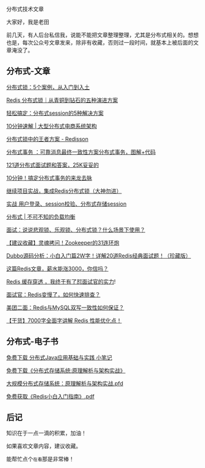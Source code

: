 分布式技术文章

大家好，我是老田

前几天，有人后台私信我，说能不能把文章整理整理，尤其是分布式相关的。想想也是，每次公众号文章发来，除非有收藏，否则过一段时间，就基本上被后面的文章淹没了。

## 分布式-文章

[分布式锁：5个案例，从入门到入土](http://mp.weixin.qq.com/s?__biz=MzU4MDM3MDgyMA==&mid=2247505959&idx=1&sn=4bca8b67672ff3ef16165c0e7c4cbf64&chksm=fd5570ccca22f9dae47ba9e730db1ba3c1d4f16908329abc13aca048eb846eaf592131751a58#rd)

[Redis 分布式锁｜从青铜到钻石的五种演进方案](http://mp.weixin.qq.com/s?__biz=MzU4MDM3MDgyMA==&mid=2247506741&idx=2&sn=f599d6630d7ba2c05d9e9f825b2d74c8&chksm=fd5573deca22fac860e82064c7734a532e16c2686f8d2043b63b3e8c18bd51dd5d0ddab1f98f#rd)

[轻松搞定：分布式session的5种解决方案](http://mp.weixin.qq.com/s?__biz=MzU4MDM3MDgyMA==&mid=2247506120&idx=2&sn=197f91926e3d4700b7f814d6b9085370&chksm=fd557023ca22f935449c5806a661cb506efe20dae3fc36e6c61b74e66ac3e1b9cd5c9090cda0#rd)

[10分钟速解 | 大型分布式电商系统架构](http://mp.weixin.qq.com/s?__biz=MzU4MDM3MDgyMA==&mid=2247506040&idx=1&sn=5035f069d874de9b8368c021f6e5d74d&chksm=fd557093ca22f985a08723ea9a42e2b338749398508565506b815b0f895ef472b5e5fc496eda#rd)

[分布式锁中的王者方案 - Redisson](http://mp.weixin.qq.com/s?__biz=MzU4MDM3MDgyMA==&mid=2247505462&idx=2&sn=a0c4a02534bac2c8fed64de4969d47f0&chksm=fd557eddca22f7cb9edc88cd5ced92cc9db6b5a818b0c3f86de1e5918f5964a2aefdbfe11295#rd)

[分布式事务 ：可靠消息最终一致性方案](http://mp.weixin.qq.com/s?__biz=MzU4MDM3MDgyMA==&mid=2247505170&idx=3&sn=a2516de1411631b9a8f52f81524a11e4&chksm=fd557df9ca22f4efbe062bbc93ebbf085985825f75bde13f7338adca6447259a271b00466fd5#rd)[分布式事务，图解+代码](http://mp.weixin.qq.com/s?__biz=MzU4MDM3MDgyMA==&mid=2247504515&idx=2&sn=ecadbdbc93a2aabb87730d59250fa492&chksm=fd557a68ca22f37edbcba61360f9183ebafe83345148507b319cefec9a88c3626ada19267cec#rd)

[121道分布式面试题和答案，25K妥妥的](http://mp.weixin.qq.com/s?__biz=MzU4MDM3MDgyMA==&mid=2247502046&idx=2&sn=bc1a2e872e06b29ff59d319ae09b62b9&chksm=fd556035ca22e923a421efcfe1d27de7af8b8728567ed3aef5cd63dd92d0d0bd85bbf1dc82ad#rd)

[10分钟！搞定分布式事务的来龙去脉](http://mp.weixin.qq.com/s?__biz=MzU4MDM3MDgyMA==&mid=2247501320&idx=1&sn=898639956b5e22d3c2e4526ee7f3f42c&chksm=fd556ee3ca22e7f5bb4e6b64460ea1549bd1a621f78eb772d38816465047e32e9be2a8888cbf#rd)

[继续项目实战，集成Redis分布式锁（大神勿进）](http://mp.weixin.qq.com/s?__biz=MzU4MDM3MDgyMA==&mid=2247499231&idx=1&sn=976e6cc112b0d0b5d4c165c32043af3c&chksm=fd555534ca22dc222dac39f25547e98a2eddcd701fe517357cde1519ed8d942f7d6ab1b61b9e#rd)

[实战 用户登录、session校验、分布式存储session](http://mp.weixin.qq.com/s?__biz=MzU4MDM3MDgyMA==&mid=2247499178&idx=1&sn=498bf8752a589b2bcc43338665c36d39&chksm=fd555541ca22dc576d919861aafd15f273f82a1e31603a7f1b43a35c11dd44730b7d4db6b0dd#rd)

[分布式 | 不可不知的负载均衡](http://mp.weixin.qq.com/s?__biz=MzU4MDM3MDgyMA==&mid=2247497727&idx=1&sn=8eb3196a37b5c7289bc864f73c2095d0&chksm=fd555f14ca22d602171c013e50a15fbb2a698546afe6cdbeeeae5bf98f7150210ef13d464fb1#rd)

[面试：说说悲观锁、乐观锁、分布式锁？什么场景下使用？](http://mp.weixin.qq.com/s?__biz=MzU4MDM3MDgyMA==&mid=2247497215&idx=2&sn=9e6851271922e4e1172f8de74c7543d2&chksm=fd555d14ca22d402c8c5cbb536a0fd4184576ef39ffb44f3d27e63edfaf1b66a84ed552957eb#rd)

[【建议收藏】灵魂拷问！Zookeeper的31连环炮](http://mp.weixin.qq.com/s?__biz=MzU4MDM3MDgyMA==&mid=2247501534&idx=1&sn=63f5f5d7f611a44d1552676919ed7601&chksm=fd556e35ca22e723c1905aec77f04bdbea4eece3cf3e4bf4bb4cbc6c2bef8cf950f766bdf657#rd)

[Dubbo源码分析：小白入门篇](http://mp.weixin.qq.com/s?__biz=MzU4MDM3MDgyMA==&mid=2247506847&idx=1&sn=1e893b1d76ea4ffb2914ce4e5453dd6b&chksm=fd557374ca22fa6248d5e85d1a385f1150781dbc206d47e5fa21778f76e642695085bd27b7c1#rd)[2W字！详解20道Redis经典面试题！（珍藏版）](http://mp.weixin.qq.com/s?__biz=MzU4MDM3MDgyMA==&mid=2247506154&idx=2&sn=2daf111677634df90206cc7b927a195a&chksm=fd557001ca22f9176e15d4f12c0c2456e449486c0a35d425ea9beabc624036a8b0c092a46ea7#rd)

[这篇Redis文章，薪水能涨3000，你信吗？](http://mp.weixin.qq.com/s?__biz=MzU4MDM3MDgyMA==&mid=2247506145&idx=1&sn=797b0d79b6884165dfbd53ad15ea96bc&chksm=fd55700aca22f91c359f3e4a239c15d8085b05526bc172a13ef3bf9e08e5fc586d191fa01bd9#rd)

[Redis 缓存穿透 ，我终于有了怼面试官的实力](http://mp.weixin.qq.com/s?__biz=MzU4MDM3MDgyMA==&mid=2247505807&idx=1&sn=5f1d3c24cd839d14d195582525c452a5&chksm=fd557f64ca22f6728b68292c90a31ab6d80a78b220aa959fc2cf51488b841d00c835fffa2720#rd)!

[面试官：Redis变慢了，如何快速排查？](http://mp.weixin.qq.com/s?__biz=MzU4MDM3MDgyMA==&mid=2247504832&idx=1&sn=eee4170ab85f7e88f557882f802d443c&chksm=fd557b2bca22f23df5602a729b2cdd2be9c4a610e1b715277dc4920b5c36453a192ac38e8d7d#rd)

[美团二面：Redis与MySQL双写一致性如何保证？](http://mp.weixin.qq.com/s?__biz=MzU4MDM3MDgyMA==&mid=2247503869&idx=2&sn=983b27ad25090f848cfa8ce6db319b74&chksm=fd556716ca22ee005555cb03f1c22bbddb179c79f2636dc28e4fb641037c80fdc87953b15e93#rd)

[【干货】7000字全面字讲解 Redis 性能优化点！](http://mp.weixin.qq.com/s?__biz=MzU4MDM3MDgyMA==&mid=2247500732&idx=1&sn=432e0f27c3a1eaa45a00321c135e6486&chksm=fd556b57ca22e241f42d5e7ab5ab7cd3f4504c11f4724c429c717366038c8d2e75be5ee0f388#rd)

## 分布式-电子书

[免费下载 分布式Java应用基础与实践 小笔记](http://mp.weixin.qq.com/s?__biz=MzU4MDM3MDgyMA==&mid=2247503109&idx=2&sn=f05d0f13bcf97f762dfe6ca1a6ebd976&chksm=fd5565eeca22ecf82991f104718b2a1d2acbfc782ed8e27e431d76ef768005d37db58f4ba152#rd)

[免费下载《分布式存储系统:原理解析与架构实战》](http://mp.weixin.qq.com/s?__biz=MzU4MDM3MDgyMA==&mid=2247501207&idx=2&sn=a47db82f3110bde5dfe16785fdbb7450&chksm=fd556d7cca22e46a9e0bb7315bed23d49d28eeac490813c4d2f805d04f5017eea07cce0172a5#rd)

[大规模分布式存储系统：原理解析与架构实战.pfd](http://mp.weixin.qq.com/s?__biz=MzU4MDM3MDgyMA==&mid=2247492051&idx=2&sn=67f480692df66b3250a1d47089a347e4&chksm=fd554938ca22c02ed8a00ffc95a1203f77df1d9320027d238e5444c93545909173b7780ef6db#rd)

[免费获取《Redis小白入门指南》.pdf](http://mp.weixin.qq.com/s?__biz=MzU4MDM3MDgyMA==&mid=2247501695&idx=2&sn=58b27714018c3c9b23fcbf5b3131a659&chksm=fd556f94ca22e68252ee64d7562510ed75bfd8957a8c3e6e61e18953e83c110f1042270961fc#rd)



## 后记

知识在于一点一滴的积累，加油！

如果喜欢文章内容，建议收藏。

能帮忙点个`在看`那是非常棒！

